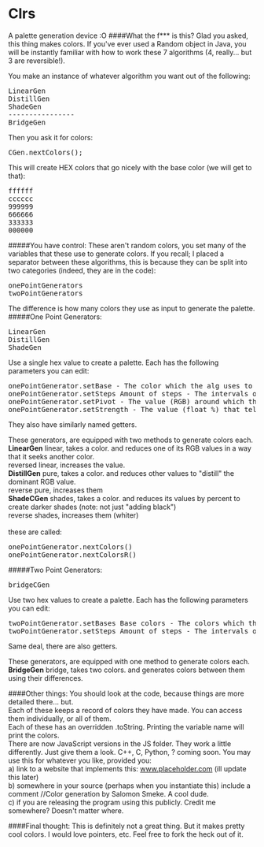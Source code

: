 # Clrs
A palette generation device :O
####What the f*** is this?
Glad you asked, this thing makes colors.
If you've ever used a Random object in Java, you will be instantly familiar with how to work these 7 algorithms (4, really... but 3 are reversible!).

You make an instance of whatever algorithm you want out of the following:
<pre>
LinearGen
DistillGen
ShadeGen
----------------
BridgeGen
</pre>

Then you ask it for colors:
<pre>
CGen.nextColors();
</pre>

This will create HEX colors that go nicely with the base color (we will get to that):
<pre>
ffffff
cccccc
999999
666666
333333
000000
</pre>

#####You have control:
These aren't random colors, you set many of the variables that these use to generate colors. If you recall; I placed a separator between these algorithms, this is because they can be split into two categories (indeed, they are in the code):
<pre>
onePointGenerators
twoPointGenerators
</pre>
The difference is how many colors they use as input to generate the palette.
#####One Point Generators:
<pre>
LinearGen
DistillGen
ShadeGen
</pre>
Use a single hex value to create a palette. Each has the following parameters you can edit:
<pre>
onePointGenerator.setBase - The color which the alg uses to create the palette. {default = ffffff}
onePointGenerator.setSteps Amount of steps - The intervals of colors generated. {default = 2, minimum = 2}
onePointGenerator.setPivot - The value (RGB) around which the algorithm operates. {default = dominant value}
onePointGenerator.setStrength - The value (float %) that tells the algorithm how far from the original color it is allowed to go.
</pre>
They also have similarly named getters.

These generators, are equipped with two methods to generate colors each.<br>
<b>LinearGen</b>
linear, takes a color. and reduces one of its RGB values in a way that it seeks another color.<br>
reversed linear, increases the value.<br>
<b>DistillGen</b>
pure, takes a color. and reduces other values to "distill" the dominant RGB value.<br>
reverse pure, increases them<br>
<b>ShadeCGen</b>
shades, takes a color. and reduces its values by percent to create darker shades (note: not just "adding black")<br>
reverse shades, increases them (whiter)<br>
<br>
these are called:
<pre>
onePointGenerator.nextColors()
onePointGenerator.nextColorsR()
</pre>

#####Two Point Generators:
<pre>
bridgeCGen
</pre>
Use two hex values to create a palette. Each has the following parameters you can edit:
<pre>
twoPointGenerator.setBases Base colors - The colors which the alg uses to create the palette. {default = [ffffff, ffffff]}
twoPointGenerator.setSteps Amount of steps - The intervals of colors generated. {default = 2, minimum = 2}
</pre>
Same deal, there are also getters.

These generators, are equipped with one method to generate colors each.<br>
<b>BridgeGen</b>
bridge, takes two colors. and generates colors between them using their differences.<br>

####Other things:
You should look at the code, because things are more detailed there... but.<br>
Each of these keeps a record of colors they have made. You can access them individually, or all of them.<br>
Each of these has an overridden .toString. Printing the variable name will print the colors.<br>
There are now JavaScript versions in the JS folder. They work a little differently. Just give them a look.
C++, C, Python, ? coming soon.
You may use this for whatever you like, provided you:<br>
a) link to a website that implements this: www.placeholder.com (ill update this later)<br>
b) somewhere in your source (perhaps when you instantiate this) include a comment //Color generation by Salomon Smeke. A cool dude.<br>
c) if you are releasing the program using this publicly. Credit me somewhere? Doesn't matter where.<br>

####Final thought:
This is definitely not a great thing. But it makes pretty cool colors. I would love pointers, etc. Feel free to fork the heck out of it.
